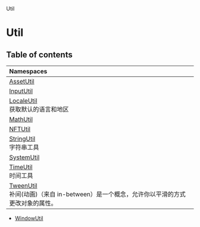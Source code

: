 Util

# Util <Badge type="tip" text="Namespace" /> <Score text="Util" />

## Table of contents

| Namespaces |
| :-----|
| [AssetUtil](Util.AssetUtil.md) |
| [InputUtil](Util.InputUtil.md) |
| [LocaleUtil](Util.LocaleUtil.md) <br> 获取默认的语言和地区|
| [MathUtil](Util.MathUtil.md) |
| [NFTUtil](Util.NFTUtil.md) |
| [StringUtil](Util.StringUtil.md) <br> 字符串工具|
| [SystemUtil](Util.SystemUtil.md) |
| [TimeUtil](Util.TimeUtil.md) <br> 时间工具|
| [TweenUtil](Util.TweenUtil.md) <br> 补间(动画)（来自 in-between）是一个概念，允许你以平滑的方式更改对象的属性。|
- [WindowUtil](Util.WindowUtil.md)